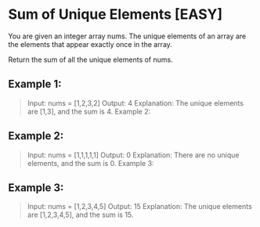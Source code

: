 # Sum of Unique Elements [EASY]

You are given an integer array nums. The unique elements of an array are the elements that appear exactly once in the array.

Return the sum of all the unique elements of nums.

## Example 1:

> Input: nums = [1,2,3,2]
> Output: 4
> Explanation: The unique elements are [1,3], and the sum is 4.
> Example 2:

## Example 2:

> Input: nums = [1,1,1,1,1]
> Output: 0
> Explanation: There are no unique elements, and the sum is 0.
> Example 3:

## Example 3:

> Input: nums = [1,2,3,4,5]
> Output: 15
> Explanation: The unique elements are [1,2,3,4,5], and the sum is 15.
